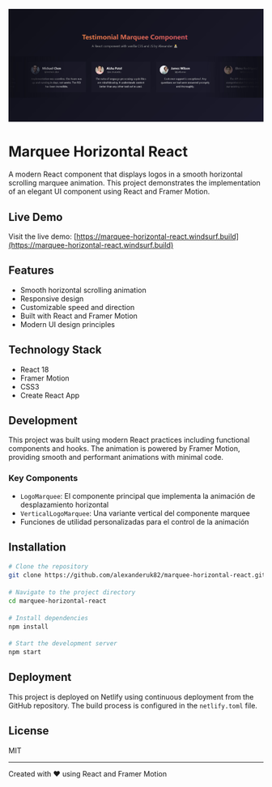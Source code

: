 ![Marquee Horizontal React Cover](./public/cover.png.jpg)

# Marquee Horizontal React

A modern React component that displays logos in a smooth horizontal scrolling marquee animation. This project demonstrates the implementation of an elegant UI component using React and Framer Motion.

## Live Demo

Visit the live demo: [https://marquee-horizontal-react.windsurf.build](https://marquee-horizontal-react.windsurf.build)

## Features

- Smooth horizontal scrolling animation
- Responsive design
- Customizable speed and direction
- Built with React and Framer Motion
- Modern UI design principles

## Technology Stack

- React 18
- Framer Motion
- CSS3
- Create React App

## Development

This project was built using modern React practices including functional components and hooks. The animation is powered by Framer Motion, providing smooth and performant animations with minimal code.

### Key Components

- `LogoMarquee`: El componente principal que implementa la animación de desplazamiento horizontal
- `VerticalLogoMarquee`: Una variante vertical del componente marquee
- Funciones de utilidad personalizadas para el control de la animación

## Installation

```bash
# Clone the repository
git clone https://github.com/alexanderuk82/marquee-horizontal-react.git

# Navigate to the project directory
cd marquee-horizontal-react

# Install dependencies
npm install

# Start the development server
npm start
```

## Deployment

This project is deployed on Netlify using continuous deployment from the GitHub repository. The build process is configured in the `netlify.toml` file.

## License

MIT

---

Created with ❤️ using React and Framer Motion
